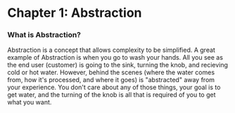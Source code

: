 # Chapter 1: Abstraction

### What is Abstraction?

Abstraction is a concept that allows complexity to be simplified. A great example of Abstraction is when you go to wash your hands. All you see as the end user (customer) is going to the sink, turning the knob, and recieving cold or hot water. However, behind the scenes (where the water comes from, how it's processed, and where it goes) is "abstracted" away from your experience. You don't care about any of those things, your goal is to get water, and the turning of the knob is all that is required of you to get what you want.
